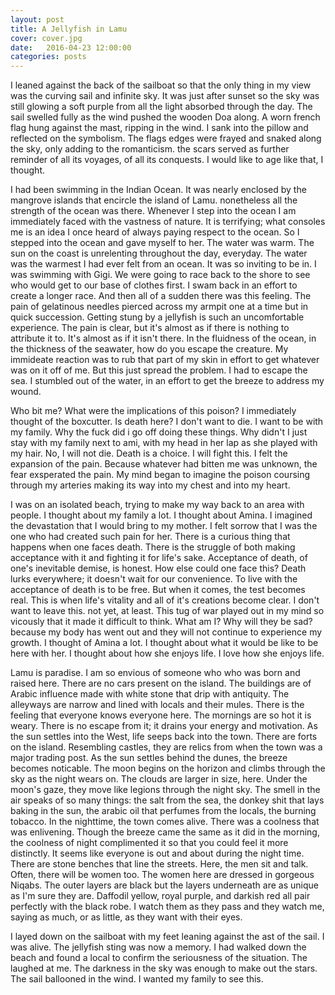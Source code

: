 ```yaml
---
layout: post
title: A Jellyfish in Lamu
cover: cover.jpg
date:   2016-04-23 12:00:00
categories: posts
---
```



I leaned against the back of the sailboat so that the only thing in my view was the curving sail and infinite sky. It was just after sunset so the sky was still glowing a soft purple from all the light absorbed through the day. The sail swelled fully as the wind pushed the wooden Doa along. A worn french flag hung against the mast, ripping in the wind. I sank into the pillow and reflected on the symbolism. The flags edges were frayed and snaked along the sky, only adding to the romanticism. the scars served as further reminder of all its voyages, of all its conquests. I would like to age like that, I thought. 

I had been swimming in the Indian Ocean. It was nearly enclosed by the mangrove islands that encircle the island of Lamu. nonetheless all the strength of the ocean was there. Whenever I step into the ocean I am immediately faced with the vastness of nature. It is terrifying; what consoles me is an idea I once heard of always paying respect to the ocean. So I stepped into the ocean and gave myself to her. The water was warm. The sun on the coast is unrelenting throughout the day, everyday. The water was the warmest I had ever felt from an ocean. It was so inviting to be in. I was swimming with Gigi. We were going to race back to the shore to see who would get to our base of clothes first. I swam back in an effort to create a longer race.  And then all of a sudden there was this feeling. The pain of gelatinous needles pierced across my armpit one at a time but in quick succession. Getting stung by a jellyfish is such an uncomfortable experience. The pain is clear, but it's almost as if there is nothing to attribute it to. It's almost as if it isn't there. In the fluidness of the ocean, in the thickness of the seawater, how do you escape the creature. My immideate reaction was to rub that part of my skin in effort to get whatever was on it off of me. But this just spread the problem. I had to escape the sea. I stumbled out of the water, in an effort to get the breeze to address my wound. 

Who bit me? What were the implications of this poison? I immediately thought of the boxcutter. Is death here? I don't want to die. I want to be with my family. Why the fuck did i go off doing these things. Why didn't I just stay with my family next to ami, with my head in her lap as she played with my hair. No, I will not die. Death is a choice. I will fight this. I felt the expansion of the pain. Because whatever had bitten me was unknown, the fear exsperated the pain. My mind began to imagine the poison coursing through my arteries making its way into my chest and into my heart. 

I was on an isolated beach, trying to make my way back to an area with people. I thought about my family a lot. I thought about Amina. I imagined the devastation that I would bring to my mother. I felt sorrow that I was the one who had created such pain for her. There is a curious thing that happens when one faces death. There is the struggle of both making acceptance with it and fighting it for life's sake. Acceptance of death, of one's inevitable demise, is honest. How else could one face this? Death lurks everywhere; it doesn't wait for our convenience. To live with the acceptance of death is to be free. But when it comes, the test becomes real. This is when life's vitality and all of it's creations become clear. I don't want to leave this. not yet, at least. This tug of war played out in my mind so vicously that it made it difficult to think. What am I? Why will they be sad? because my body has went out and they will not continue to experience my growth. I thought of Amina a lot. I thought about what it would be like to be here with her. I thought about how she enjoys life. I love how she enjoys life.

Lamu is paradise. I am so envious of someone who who was born and raised here. There are no cars present on the island. The buildings are of Arabic influence made with white stone that drip with antiquity. The alleyways are narrow and lined with locals and their mules. There is the feeling that everyone knows everyone here. The mornings are so hot it is weary. There is no escape from it; it drains your energy and motivation. As the sun settles into the West, life seeps back into the town. There are forts on the island. Resembling castles, they are relics from when the town was a major trading post. As the sun settles behind the dunes, the breeze becomes noticable. The moon begins on the horizon and climbs through the sky as the night wears on. The clouds are larger in size, here. Under the moon's gaze, they move like legions through the night sky. The smell in the air speaks of so many things: the salt from the sea, the donkey shit that lays baking in the sun, the arabic oil that perfumes from the locals, the burning tobacco. In the nighttime, the town comes alive. There was a coolness that was enlivening. Though the breeze came the same as it did in the morning, the coolness of night complimented it so that you could feel it more distinctly. It seems like everyone is out and about during the night time. There are stone benches that line the streets. Here, the men sit and talk. Often, there will be women too. The women here are dressed in gorgeous Niqabs. The outer layers are black but the layers underneath are as unique as I'm sure they are. Daffodil yellow, royal purple, and darkish red all pair perfectly with the black robe. I watch them as they pass and they watch me, saying as much, or as little, as they want with their eyes.

I layed down on the sailboat with my feet leaning against the ast of the sail. I was alive. The jellyfish sting was now a memory. I had walked down the beach and found a local to confirm the seriousness of the situation. The laughed at me. The darkness in the sky was enough to make out the stars. The sail ballooned in the wind. I wanted my family to see this. 
